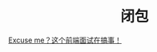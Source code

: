 <h1 align="center"> 闭包</h1>



<a href="https://zhuanlan.zhihu.com/p/25407758" target="_blank">Excuse me？这个前端面试在搞事！</a>